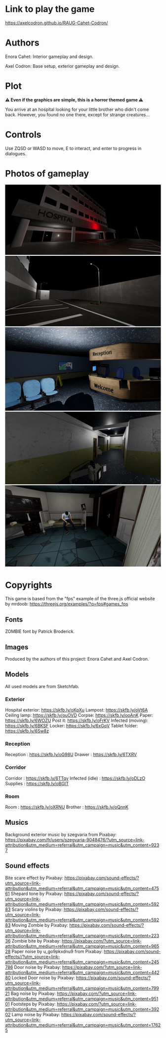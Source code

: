 # Link to play the game
https://axelcodron.github.io/RAUG-Cahet-Codron/

# Authors
Enora Cahet: Interior gameplay and design.

Axel Codron: Base setup, exterior gameplay and design.

# Plot
**⚠️ Even if the graphics are simple, this is a horror themed game ⚠️**

You arrive at an hospital looking for your little brother who didn't come back. However, you found no one there, except for strange creatures...

# Controls
Use ZQSD or WASD to move, E to interact, and enter to progress in dialogues.

# Photos of gameplay
![ ](public/gameplay-images/hospital.png)
![ ](public/gameplay-images/corpse.png)
![ ](public/gameplay-images/reception.png)
![ ](public/gameplay-images/corridor.png)
![ ](public/gameplay-images/room.png)

# Copyrights
This game is based from the "fps" example of the three.js official website by mrdoob:
https://threejs.org/examples/?q=fps#games_fps

## Fonts
ZOMBIE font by Patrick Broderick.

## Images
Produced by the authors of this project: Enora Cahet and Axel Codron.

## Models
All used models are from Sketchfab.

### Exterior
Hospital exterior: https://skfb.ly/oKpXu
Lampost: https://skfb.ly/oVt6A
Ceiling lamp: https://skfb.ly/ouOVD
Corpse: https://skfb.ly/ooAnK
Paper: https://skfb.ly/6WOZU
Post it: https://skfb.ly/oFrKV
Infected (moving): https://skfb.ly/6BKSF
Locker: https://skfb.ly/6xGqV
Tablet folder: https://skfb.ly/6Sw8z

### Reception
Reception : https://skfb.ly/oG98U
Drawer : https://skfb.ly/6TXRV

### Corridor
Corridor : https://skfb.ly/6TTqv
Infected (idle) : https://skfb.ly/oDLzO
Supplies : https://skfb.ly/oBGIT

### Room
Room : https://skfb.ly/oXRNU
Brother : https://skfb.ly/oQnnK

## Musics
Background exterior music by szegvaria from Pixabay:
https://pixabay.com/fr/users/szegvaria-9048476/?utm_source=link-attribution&utm_medium=referral&utm_campaign=music&utm_content=9237

## Sound effects
Bite scare effect by Pixabay:
https://pixabay.com/sound-effects/?utm_source=link-attribution&utm_medium=referral&utm_campaign=music&utm_content=47561
Shepard tone by Pixabay:
https://pixabay.com/sound-effects/?utm_source=link-attribution&utm_medium=referral&utm_campaign=music&utm_content=59283
Scary violins by Pixabay:
https://pixabay.com/sound-effects/?utm_source=link-attribution&utm_medium=referral&utm_campaign=music&utm_content=59283
Moving Zombie by Pixabay:
https://pixabay.com/sound-effects/?utm_source=link-attribution&utm_medium=referral&utm_campaign=music&utm_content=22336
Zombie bite by Pixabay:
https://pixabay.com/?utm_source=link-attribution&utm_medium=referral&utm_campaign=music&utm_content=96528
Paper noise by u_go9pkxdnu9 from Pixabay:
https://pixabay.com/sound-effects//?utm_source=link-attribution&utm_medium=referral&utm_campaign=music&utm_content=245786
Door noise by Pixabay:
https://pixabay.com/?utm_source=link-attribution&utm_medium=referral&utm_campaign=music&utm_content=44280
Locked Door noise by Pixabay:
https://pixabay.com/sound-effects/?utm_source=link-attribution&utm_medium=referral&utm_campaign=music&utm_content=79921
Bag noise by Pixabay:
https://pixabay.com/?utm_source=link-attribution&utm_medium=referral&utm_campaign=music&utm_content=95101
Footsteps by Pixabay:
https://pixabay.com/?utm_source=link-attribution&utm_medium=referral&utm_campaign=music&utm_content=39202
Lamp noise by Pixabay:
https://pixabay.com/sound-effects/?utm_source=link-attribution&utm_medium=referral&utm_campaign=music&utm_content=17625